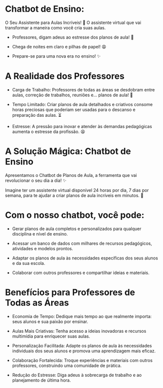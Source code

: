 # Chatbot de Ensino: 
O Seu Assistente para Aulas Incríveis! 🚀
O assistente virtual que vai transformar a maneira como você cria suas aulas.

* Professores, digam adeus ao estresse dos planos de aula! 🤯

* Chega de noites em claro e pilhas de papel! 😩

* Prepare-se para uma nova era no ensino! ✨

# A Realidade dos Professores
* Carga de Trabalho: Professores de todas as áreas se desdobram entre aulas, correção de trabalhos, reuniões e... planos de aula! 🤯

* Tempo Limitado: Criar planos de aula detalhados e criativos consome horas preciosas que poderiam ser usadas para o descanso e preparação das aulas. ⏳

* Estresse: A pressão para inovar e atender às demandas pedagógicas aumenta o estresse da profissão. 😫

# A Solução Mágica: Chatbot de Ensino
Apresentamos o Chatbot de Planos de Aula, a ferramenta que vai revolucionar o seu dia a dia! ✨

Imagine ter um assistente virtual disponível 24 horas por dia, 7 dias por semana, para te ajudar a criar planos de aula incríveis em minutos. 🤩

# Com o nosso chatbot, você pode:

* Gerar planos de aula completos e personalizados para qualquer disciplina e nível de ensino.

* Acessar um banco de dados com milhares de recursos pedagógicos, atividades e modelos prontos.

* Adaptar os planos de aula às necessidades específicas dos seus alunos e da sua escola.

* Colaborar com outros professores e compartilhar ideias e materiais.

# Benefícios para Professores de Todas as Áreas
* Economia de Tempo: Dedique mais tempo ao que realmente importa: seus alunos e sua paixão por ensinar.

* Aulas Mais Criativas: Tenha acesso a ideias inovadoras e recursos multimídia para enriquecer suas aulas.

* Personalização Facilitada: Adapte os planos de aula às necessidades individuais dos seus alunos e promova uma aprendizagem mais eficaz.

* Colaboração Fortalecida: Troque experiências e materiais com outros professores, construindo uma comunidade de prática.

* Redução do Estresse: Diga adeus à sobrecarga de trabalho e ao planejamento de última hora.



